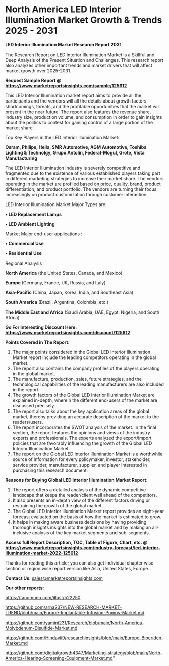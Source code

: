 # North America LED Interior Illumination Market Growth & Trends 2025 - 2031

<strong>LED Interior Illumination Market Research Report 2031</strong>

The Research Report on LED Interior Illumination Market is a Skillful and Deep Analysis of the Present Situation and Challenges. This research report also analyzes other important trends and market drivers that will affect market growth over 2025-2031.

<strong>Request Sample Report @ <a href=https://www.marketreportsinsights.com/sample/125612>https://www.marketreportsinsights.com/sample/125612</a></strong>

This LED Interior Illumination market report aims to provide all the participants and the vendors will all the details about growth factors, shortcomings, threats, and the profitable opportunities that the market will present in the near future. The report also features the revenue share, industry size, production volume, and consumption in order to gain insights about the politics to contest for gaining control of a large portion of the market share.

Top Key Players in the LED Interior Illumination Market:

<strong>Osram, Philips, Hella, SMR Automotive, AGM Automotive, Toshiba Lighting & Technolgy, Grupo Antolin, Federal-Mogul, Grote, Vista Manufacturing</strong>

The LED Interior Illumination Industry is severely competitive and fragmented due to the existence of various established players taking part in different marketing strategies to increase their market share. The vendors operating in the market are profiled based on price, quality, brand, product differentiation, and product portfolio. The vendors are turning their focus increasingly on product customization through customer interaction.

LED Interior Illumination Market Major Types are:

<strong>• LED Replacement Lamps

• LED Ambient Lighting</strong>

Market Major end-user applications :

<strong>• Commercial Use

• Residential Use</strong>

Regional Analysis

</u><strong><b>North America</b></strong> (the United States, Canada, and Mexico)

<strong><b>Europe </b></strong>(Germany, France, UK, Russia, and Italy)

<strong><b>Asia-Pacific</b></strong> (China, Japan, Korea, India, and Southeast Asia)

<strong><b>South America</b></strong> (Brazil, Argentina, Colombia, etc.)

<strong><b>The Middle East and Africa</b></strong> (Saudi Arabia, UAE, Egypt, Nigeria, and South Africa)

<strong>Go For Interesting Discount Here: <a href=https://www.marketreportsinsights.com/discount/125612>https://www.marketreportsinsights.com/discount/125612</a></strong>

<strong>Points Covered in The Report:</strong>
<ol>
  <li>The major points considered in the Global LED Interior Illumination Market report include the leading competitors operating in the global market.</li>
  <li>The report also contains the company profiles of the players operating in the global market.</li>
  <li>The manufacture, production, sales, future strategies, and the technological capabilities of the leading manufacturers are also included in the report.</li>
  <li>The growth factors of the Global LED Interior Illumination Market are explained in-depth, wherein the different end-users of the market are discussed precisely.</li>
  <li>The report also talks about the key application areas of the global market, thereby providing an accurate description of the market to the readers/users.</li>
  <li>The report incorporates the SWOT analysis of the market. In the final section, the report features the opinions and views of the industry experts and professionals. The experts analyzed the export/import policies that are favorably influencing the growth of the Global LED Interior Illumination Market.</li>
  <li>The report on the Global LED Interior Illumination Market is a worthwhile source of information for every policymaker, investor, stakeholder, service provider, manufacturer, supplier, and player interested in purchasing this research document.</li>
</ol>
<strong>Reasons for Buying Global LED Interior Illumination Market Report:</strong>

<ol>
  <li>The report offers a detailed analysis of the dynamic competitive landscape that keeps the reader/client well ahead of the competitors.</li>
  <li>It also presents an in-depth view of the different factors driving or restraining the growth of the global market.</li>
  <li>The Global LED Interior Illumination Market report provides an eight-year forecast evaluated on the basis of how the market is estimated to grow.</li>
  <li>It helps in making aware business decisions by having providing thorough insights insights into the global market and by making an all-inclusive analysis of the key market segments and sub-segments.</li>
</ol>
<strong>Access full Report Description, TOC, Table of Figure, Chart, etc. @ <a href=https://www.marketreportsinsights.com/industry-forecast/led-interior-illumination-market-2022-125612>https://www.marketreportsinsights.com/industry-forecast/led-interior-illumination-market-2022-125612</a></strong>


Thanks for reading this article; you can also get individual chapter wise section or region wise report version like Asia, United States, Europe.

<strong>Contact Us:</strong>
sales@marketreportsinsights.com

<strong>Our other reports:</strong>

<a href=https://tanomuno.com/illust/522250>https://tanomuno.com/illust/522250</a>

<a href=https://github.com/arha237/NEW-RESEARCH-MARKET-TREND/blob/main/Europe-Implantable-Infusion-Pumps-Market.md>https://github.com/arha237/NEW-RESEARCH-MARKET-TREND/blob/main/Europe-Implantable-Infusion-Pumps-Market.md</a>

<a href=https://github.com/yamini231/Research/blob/main/North-America-Molybdenum-Disulfide-Market.md>https://github.com/yamini231/Research/blob/main/North-America-Molybdenum-Disulfide-Market.md</a>

<a href=https://github.com/Hindavii9/researchinsights/blob/main/Europe-Biperiden-Market.md>https://github.com/Hindavii9/researchinsights/blob/main/Europe-Biperiden-Market.md</a>

<a href=https://github.com/digitalgrowth4347/Marketing-strategy/blob/main/North-America-Hearing-Screening-Equipment-Market.md>https://github.com/digitalgrowth4347/Marketing-strategy/blob/main/North-America-Hearing-Screening-Equipment-Market.md</a>"
